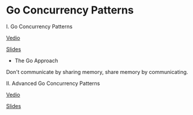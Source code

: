 Go Concurrency Patterns
=======================

I. Go Concurrency Patterns

<a href="http://www.youtube.com/watch?v=f6kdp27TYZs" target="_blank">Vedio</a>

<a href="http://talks.golang.org/2012/concurrency.slide" target="_blank">Slides</a>

* The Go Approach

Don't communicate by sharing memory, share memory by communicating.

II. Advanced Go Concurrency Patterns

<a href="https://www.youtube.com/watch?v=QDDwwePbDtw" target="_blank">Vedio</a>

<a href="http://talks.golang.org/2013/advconc.slide" target="_blank">Slides</a>